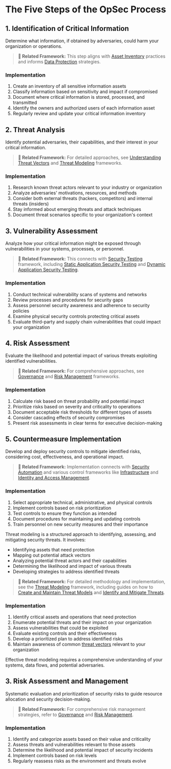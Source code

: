 # The Five Steps of the OpSec Process

## 1. Identification of Critical Information

Determine what information, if obtained by adversaries, could harm your organization or operations.

> **🔗 Related Framework:** This step aligns with [Asset Inventory](../infrastructure/asset-inventory.md) practices and informs [Data Protection](../operational-security/data-protection/) strategies.

### Implementation

1. Create an inventory of all sensitive information assets
2. Classify information based on sensitivity and impact if compromised
3. Document where critical information is stored, processed, and transmitted
4. Identify the owners and authorized users of each information asset
5. Regularly review and update your critical information inventory

## 2. Threat Analysis

Identify potential adversaries, their capabilities, and their interest in your critical information.

> **🔗 Related Framework:** For detailed approaches, see [Understanding Threat Vectors](../awareness/understanding-threat-vectors.md) and [Threat Modeling](../threat-modeling/) frameworks.

### Implementation

1. Research known threat actors relevant to your industry or organization
2. Analyze adversaries' motivations, resources, and methods
3. Consider both external threats (hackers, competitors) and internal threats (insiders)
4. Stay informed about emerging threats and attack techniques
5. Document threat scenarios specific to your organization's context

## 3. Vulnerability Assessment

Analyze how your critical information might be exposed through vulnerabilities in your systems, processes, or personnel.

> **🔗 Related Framework:** This connects with [Security Testing](../security-testing/) framework, including [Static Application Security Testing](../security-testing/static-application-security-testing.md) and [Dynamic Application Security Testing](../security-testing/dynamic-application-security-testing.md).

### Implementation

1. Conduct technical vulnerability scans of systems and networks
2. Review processes and procedures for security gaps
3. Assess personnel security awareness and adherence to security policies
4. Examine physical security controls protecting critical assets
5. Evaluate third-party and supply chain vulnerabilities that could impact your organization

## 4. Risk Assessment

Evaluate the likelihood and potential impact of various threats exploiting identified vulnerabilities.

> **🔗 Related Framework:** For comprehensive approaches, see [Governance](../governance/) and [Risk Management](../governance/risk-management.md) frameworks.

### Implementation

1. Calculate risk based on threat probability and potential impact
2. Prioritize risks based on severity and criticality to operations
3. Document acceptable risk thresholds for different types of assets
4. Consider cascading effects of security compromises
5. Present risk assessments in clear terms for executive decision-making

## 5. Countermeasure Implementation

Develop and deploy security controls to mitigate identified risks, considering cost, effectiveness, and operational impact.

> **🔗 Related Framework:** Implementation connects with [Security Automation](../security-automation/) and various control frameworks like [Infrastructure](../infrastructure/) and [Identity and Access Management](../iam/).

### Implementation

1. Select appropriate technical, administrative, and physical controls
2. Implement controls based on risk prioritization
3. Test controls to ensure they function as intended
4. Document procedures for maintaining and updating controls
5. Train personnel on new security measures and their importance

Threat modeling is a structured approach to identifying, assessing, and mitigating security threats. It involves:

- Identifying assets that need protection
- Mapping out potential attack vectors
- Analyzing potential threat actors and their capabilities
- Determining the likelihood and impact of various threats
- Developing strategies to address identified threats

> **🔗 Related Framework:** For detailed methodology and implementation, see the [Threat Modeling](../threat-modeling/) framework, including guides on how to [Create and Maintain Threat Models](../threat-modeling/create-maintain-threat-models.md) and [Identify and Mitigate Threats](../threat-modeling/identity-mitigate-threats.md).

### Implementation

1. Identify critical assets and operations that need protection
2. Enumerate potential threats and their impact on your organization
3. Assess vulnerabilities that could be exploited
4. Evaluate existing controls and their effectiveness
5. Develop a prioritized plan to address identified risks
6. Maintain awareness of common [threat vectors](../awareness/understanding-threat-vectors.md) relevant to your organization

Effective threat modeling requires a comprehensive understanding of your systems, data flows, and potential adversaries.

## 3. Risk Assessment and Management

Systematic evaluation and prioritization of security risks to guide resource allocation and security decision-making.

> **🔗 Related Framework:** For comprehensive risk management strategies, refer to [Governance](../governance/) and [Risk Management](../governance/risk-management.md).

### Implementation

1. Identify and categorize assets based on their value and criticality
2. Assess threats and vulnerabilities relevant to those assets
3. Determine the likelihood and potential impact of security incidents
4. Implement controls based on risk levels
5. Regularly reassess risks as the environment and threats evolve
